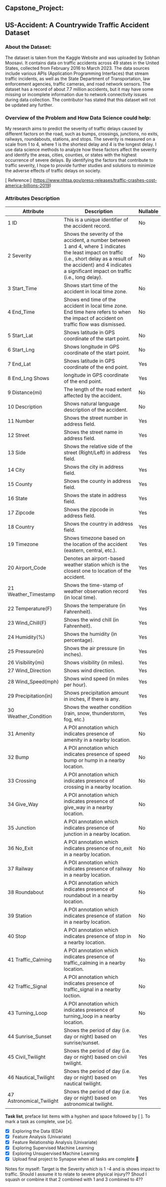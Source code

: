 ## Capstone_Project:

## US-Accident: A Countrywide Traffic Accident Dataset

### About the Dataset:
The dataset is taken from the Kaggle Website and was uploaded by Sobhan Moosavi. It contains data on traffic accidents across 49 states in the United States, collected from February 2016 to March 2023. The data sources include various APIs (Application Programming Interfaces) that stream traffic incidents, as well as the State Department of Transportation, law enforcement agencies, traffic cameras, and road network sensors. The dataset has a record of about 7.7 million accidents, but it may have some missing or incomplete information due to network connectivity issues during data collection. The contributor has stated that this dataset will not be updated any further.


### Overview of the Problem and How Data Science could help:
My research aims to predict the severity of traffic delays caused by different factors on the road, such as bumps, crossings, junctions, no exits, railways, roundabouts, stations, and stops. The severity is measured on a scale from 1 to 4, where 1 is the shortest delay and 4 is the longest delay. I use data science methods to analyze how these factors affect the severity and identify the areas, cities, counties, or states with the highest occurrence of severe delays. By identifying the factors that contribute to traffic severity, I hope to provide further studies and solutions to minimize the adverse effects of traffic delays on society.


[ Reference:] (https://www.nhtsa.gov/press-releases/traffic-crashes-cost-america-billions-2019)


### Attributes Description
|   Attribute    |    Description  	| Nullable |
|   --------   |   --------   |   --------   |
| 1	  ID    | This is a unique identifier of the accident record. |	No
| 2	  Severity    | Shows the severity of the accident, a number between 1 and 4, where 1 indicates the least impact on traffic (i.e., short delay as a result of the accident) and 4 indicates a significant impact on traffic (i.e., long delay). |	No
| 3	   Start_Time    | Shows start time of the accident in local time zone. |	No
| 4	   End_Time	   | Shows end time of the accident in local time zone. End time here refers to when the impact of accident on traffic flow was dismissed. |	No
| 5	   Start_Lat	   | Shows latitude in GPS coordinate of the start point. |	No
| 6	   Start_Lng	   | Shows longitude in GPS coordinate of the start point. |	No
| 7    End_Lat    |	Shows latitude in GPS coordinate of the end point. |	Yes
| 8	   End_Lng	Shows    | longitude in GPS coordinate of the end point. |	Yes
| 9	   Distance(mi)    |	The length of the road extent affected by the accident. |	No
| 10	 Description	   | Shows natural language description of the accident.	| No
| 11	 Number    | Shows the street number in address field. |	Yes
| 12	 Street    | Shows the street name in address field. |	Yes
| 13	 Side	   | Shows the relative side of the street (Right/Left) in address field. |	Yes
| 14	 City	   | Shows the city in address field. |	Yes
| 15	 County   | Shows the county in address field. |	Yes
| 16	 State	   | Shows the state in address field.	| Yes
| 17	 Zipcode    | Shows the zipcode in address field.	| Yes
| 18	 Country    |	Shows the country in address field.	| Yes
| 19	 Timezone    |	Shows timezone based on the location of the accident (eastern, central, etc.). |	Yes
| 20	 Airport_Code    |	Denotes an airport-based weather station which is the closest one to location of the accident. | Yes
| 21	  Weather_Timestamp     |	Shows the time-stamp of weather observation record (in local time). | Yes
| 22	  Temperature(F)    |	Shows the temperature (in Fahrenheit). | Yes
| 23	  Wind_Chill(F)    |	Shows the wind chill (in Fahrenheit).	| Yes
| 24	  Humidity(%)    |	Shows the humidity (in percentage).	| Yes
| 25	  Pressure(in)    |	Shows the air pressure (in inches).	| Yes
| 26	  Visibility(mi)    |	Shows visibility (in miles).	| Yes
| 27	  Wind_Direction    | Shows wind direction.	| Yes
| 28	  Wind_Speed(mph)    |	Shows wind speed (in miles per hour). |	Yes
| 29	  Precipitation(in)    |	Shows precipitation amount in inches, if there is any.	| Yes
| 30	  Weather_Condition    |	Shows the weather condition (rain, snow, thunderstorm, fog, etc.) |	Yes
| 31	  Amenity    |	A POI annotation which indicates presence of amenity in a nearby location. | No
| 32	  Bump    |	A POI annotation which indicates presence of speed bump or hump in a nearby location. |	No
| 33	  Crossing    |	A POI annotation which indicates presence of crossing in a nearby location. | No
| 34	  Give_Way    |	A POI annotation which indicates presence of give_way in a nearby location. | No
| 35	  Junction    |	A POI annotation which indicates presence of junction in a nearby location. | No
| 36	  No_Exit    |	A POI annotation which indicates presence of no_exit in a nearby location. | No
| 37	  Railway    |	A POI annotation which indicates presence of railway in a nearby location. | No
| 38	  Roundabout    | A POI annotation which indicates presence of roundabout in a nearby location.| No
| 39	  Station	   | A POI annotation which indicates presence of station in a nearby location. | No
| 40	  Stop    | A POI annotation which indicates presence of stop in a nearby location.| No
| 41	  Traffic_Calming    |	A POI annotation which indicates presence of traffic_calming in a nearby location.| No
| 42	  Traffic_Signal    |	A POI annotation which indicates presence of traffic_signal in a nearby loction.| No
| 43	  Turning_Loop    |	A POI annotation which indicates presence of turning_loop in a nearby location.| No
| 44	  Sunrise_Sunset    |	Shows the period of day (i.e. day or night) based on sunrise/sunset. | Yes
| 45	  Civil_Twilight    |	Shows the period of day (i.e. day or night) based on civil twilight.| Yes
| 46  	Nautical_Twilight    |	Shows the period of day (i.e. day or night) based on nautical twilight. | Yes
| 47	  Astronomical_Twilight     |	Shows the period of day (i.e. day or night) based on astronomical twilight. | Yes

**Task list**, preface list items with a hyphen and space followed by [ ]. To mark a task as complete, use [x].
  - [x] Exploring the Data (EDA)
  - [x] Feature Analysis (Univariate) 
  - [x] Feature Relationship Analysis (Univariate) 
  - [x] Exploring Supervised Machine Learning 
  - [x] Exploring Unsupervised Machine Learning
  - [x] Upload final project to Synapse when all tasks are complete :tada:

Notes for myself:
Target is the Severity which is 1 -4 and is shows impact to traffic. Should I assume it to relate to severe physical injury??
Shoud I squash or combine it that 2 combined with 1 and 3 combined to 4??

